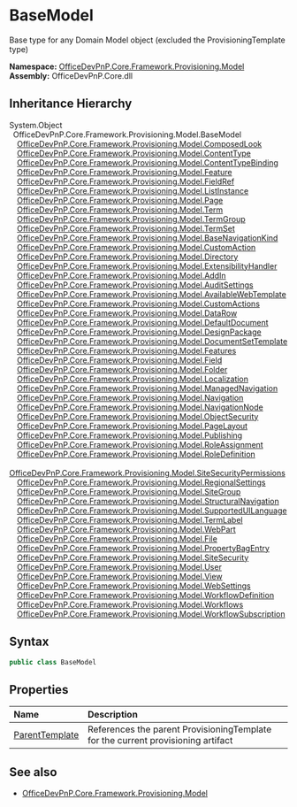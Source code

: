 # BaseModel
 Base type for any Domain Model object (excluded the ProvisioningTemplate type)   

**Namespace:** [OfficeDevPnP.Core.Framework.Provisioning.Model](OfficeDevPnP.Core.Framework.Provisioning.Model.md)  
**Assembly:** OfficeDevPnP.Core.dll  
## Inheritance Hierarchy
System.Object  
&ensp;OfficeDevPnP.Core.Framework.Provisioning.Model.BaseModel  
&emsp;[OfficeDevPnP.Core.Framework.Provisioning.Model.ComposedLook](OfficeDevPnP.Core.Framework.Provisioning.Model.ComposedLook.md)  
&emsp;[OfficeDevPnP.Core.Framework.Provisioning.Model.ContentType](OfficeDevPnP.Core.Framework.Provisioning.Model.ContentType.md)  
&emsp;[OfficeDevPnP.Core.Framework.Provisioning.Model.ContentTypeBinding](OfficeDevPnP.Core.Framework.Provisioning.Model.ContentTypeBinding.md)  
&emsp;[OfficeDevPnP.Core.Framework.Provisioning.Model.Feature](OfficeDevPnP.Core.Framework.Provisioning.Model.Feature.md)  
&emsp;[OfficeDevPnP.Core.Framework.Provisioning.Model.FieldRef](OfficeDevPnP.Core.Framework.Provisioning.Model.FieldRef.md)  
&emsp;[OfficeDevPnP.Core.Framework.Provisioning.Model.ListInstance](OfficeDevPnP.Core.Framework.Provisioning.Model.ListInstance.md)  
&emsp;[OfficeDevPnP.Core.Framework.Provisioning.Model.Page](OfficeDevPnP.Core.Framework.Provisioning.Model.Page.md)  
&emsp;[OfficeDevPnP.Core.Framework.Provisioning.Model.Term](OfficeDevPnP.Core.Framework.Provisioning.Model.Term.md)  
&emsp;[OfficeDevPnP.Core.Framework.Provisioning.Model.TermGroup](OfficeDevPnP.Core.Framework.Provisioning.Model.TermGroup.md)  
&emsp;[OfficeDevPnP.Core.Framework.Provisioning.Model.TermSet](OfficeDevPnP.Core.Framework.Provisioning.Model.TermSet.md)  
&emsp;[OfficeDevPnP.Core.Framework.Provisioning.Model.BaseNavigationKind](OfficeDevPnP.Core.Framework.Provisioning.Model.BaseNavigationKind.md)  
&emsp;[OfficeDevPnP.Core.Framework.Provisioning.Model.CustomAction](OfficeDevPnP.Core.Framework.Provisioning.Model.CustomAction.md)  
&emsp;[OfficeDevPnP.Core.Framework.Provisioning.Model.Directory](OfficeDevPnP.Core.Framework.Provisioning.Model.Directory.md)  
&emsp;[OfficeDevPnP.Core.Framework.Provisioning.Model.ExtensibilityHandler](OfficeDevPnP.Core.Framework.Provisioning.Model.ExtensibilityHandler.md)  
&emsp;[OfficeDevPnP.Core.Framework.Provisioning.Model.AddIn](OfficeDevPnP.Core.Framework.Provisioning.Model.AddIn.md)  
&emsp;[OfficeDevPnP.Core.Framework.Provisioning.Model.AuditSettings](OfficeDevPnP.Core.Framework.Provisioning.Model.AuditSettings.md)  
&emsp;[OfficeDevPnP.Core.Framework.Provisioning.Model.AvailableWebTemplate](OfficeDevPnP.Core.Framework.Provisioning.Model.AvailableWebTemplate.md)  
&emsp;[OfficeDevPnP.Core.Framework.Provisioning.Model.CustomActions](OfficeDevPnP.Core.Framework.Provisioning.Model.CustomActions.md)  
&emsp;[OfficeDevPnP.Core.Framework.Provisioning.Model.DataRow](OfficeDevPnP.Core.Framework.Provisioning.Model.DataRow.md)  
&emsp;[OfficeDevPnP.Core.Framework.Provisioning.Model.DefaultDocument](OfficeDevPnP.Core.Framework.Provisioning.Model.DefaultDocument.md)  
&emsp;[OfficeDevPnP.Core.Framework.Provisioning.Model.DesignPackage](OfficeDevPnP.Core.Framework.Provisioning.Model.DesignPackage.md)  
&emsp;[OfficeDevPnP.Core.Framework.Provisioning.Model.DocumentSetTemplate](OfficeDevPnP.Core.Framework.Provisioning.Model.DocumentSetTemplate.md)  
&emsp;[OfficeDevPnP.Core.Framework.Provisioning.Model.Features](OfficeDevPnP.Core.Framework.Provisioning.Model.Features.md)  
&emsp;[OfficeDevPnP.Core.Framework.Provisioning.Model.Field](OfficeDevPnP.Core.Framework.Provisioning.Model.Field.md)  
&emsp;[OfficeDevPnP.Core.Framework.Provisioning.Model.Folder](OfficeDevPnP.Core.Framework.Provisioning.Model.Folder.md)  
&emsp;[OfficeDevPnP.Core.Framework.Provisioning.Model.Localization](OfficeDevPnP.Core.Framework.Provisioning.Model.Localization.md)  
&emsp;[OfficeDevPnP.Core.Framework.Provisioning.Model.ManagedNavigation](OfficeDevPnP.Core.Framework.Provisioning.Model.ManagedNavigation.md)  
&emsp;[OfficeDevPnP.Core.Framework.Provisioning.Model.Navigation](OfficeDevPnP.Core.Framework.Provisioning.Model.Navigation.md)  
&emsp;[OfficeDevPnP.Core.Framework.Provisioning.Model.NavigationNode](OfficeDevPnP.Core.Framework.Provisioning.Model.NavigationNode.md)  
&emsp;[OfficeDevPnP.Core.Framework.Provisioning.Model.ObjectSecurity](OfficeDevPnP.Core.Framework.Provisioning.Model.ObjectSecurity.md)  
&emsp;[OfficeDevPnP.Core.Framework.Provisioning.Model.PageLayout](OfficeDevPnP.Core.Framework.Provisioning.Model.PageLayout.md)  
&emsp;[OfficeDevPnP.Core.Framework.Provisioning.Model.Publishing](OfficeDevPnP.Core.Framework.Provisioning.Model.Publishing.md)  
&emsp;[OfficeDevPnP.Core.Framework.Provisioning.Model.RoleAssignment](OfficeDevPnP.Core.Framework.Provisioning.Model.RoleAssignment.md)  
&emsp;[OfficeDevPnP.Core.Framework.Provisioning.Model.RoleDefinition](OfficeDevPnP.Core.Framework.Provisioning.Model.RoleDefinition.md)  
&emsp;[OfficeDevPnP.Core.Framework.Provisioning.Model.SiteSecurityPermissions](OfficeDevPnP.Core.Framework.Provisioning.Model.SiteSecurityPermissions.md)  
&emsp;[OfficeDevPnP.Core.Framework.Provisioning.Model.RegionalSettings](OfficeDevPnP.Core.Framework.Provisioning.Model.RegionalSettings.md)  
&emsp;[OfficeDevPnP.Core.Framework.Provisioning.Model.SiteGroup](OfficeDevPnP.Core.Framework.Provisioning.Model.SiteGroup.md)  
&emsp;[OfficeDevPnP.Core.Framework.Provisioning.Model.StructuralNavigation](OfficeDevPnP.Core.Framework.Provisioning.Model.StructuralNavigation.md)  
&emsp;[OfficeDevPnP.Core.Framework.Provisioning.Model.SupportedUILanguage](OfficeDevPnP.Core.Framework.Provisioning.Model.SupportedUILanguage.md)  
&emsp;[OfficeDevPnP.Core.Framework.Provisioning.Model.TermLabel](OfficeDevPnP.Core.Framework.Provisioning.Model.TermLabel.md)  
&emsp;[OfficeDevPnP.Core.Framework.Provisioning.Model.WebPart](OfficeDevPnP.Core.Framework.Provisioning.Model.WebPart.md)  
&emsp;[OfficeDevPnP.Core.Framework.Provisioning.Model.File](OfficeDevPnP.Core.Framework.Provisioning.Model.File.md)  
&emsp;[OfficeDevPnP.Core.Framework.Provisioning.Model.PropertyBagEntry](OfficeDevPnP.Core.Framework.Provisioning.Model.PropertyBagEntry.md)  
&emsp;[OfficeDevPnP.Core.Framework.Provisioning.Model.SiteSecurity](OfficeDevPnP.Core.Framework.Provisioning.Model.SiteSecurity.md)  
&emsp;[OfficeDevPnP.Core.Framework.Provisioning.Model.User](OfficeDevPnP.Core.Framework.Provisioning.Model.User.md)  
&emsp;[OfficeDevPnP.Core.Framework.Provisioning.Model.View](OfficeDevPnP.Core.Framework.Provisioning.Model.View.md)  
&emsp;[OfficeDevPnP.Core.Framework.Provisioning.Model.WebSettings](OfficeDevPnP.Core.Framework.Provisioning.Model.WebSettings.md)  
&emsp;[OfficeDevPnP.Core.Framework.Provisioning.Model.WorkflowDefinition](OfficeDevPnP.Core.Framework.Provisioning.Model.WorkflowDefinition.md)  
&emsp;[OfficeDevPnP.Core.Framework.Provisioning.Model.Workflows](OfficeDevPnP.Core.Framework.Provisioning.Model.Workflows.md)  
&emsp;[OfficeDevPnP.Core.Framework.Provisioning.Model.WorkflowSubscription](OfficeDevPnP.Core.Framework.Provisioning.Model.WorkflowSubscription.md)  
## Syntax
```C#
public class BaseModel
```
## Properties
|**Name**|**Description**|
|:-----|:-----|
| [ParentTemplate](OfficeDevPnP.Core.Framework.Provisioning.Model.BaseModel.ParentTemplate.md) | References the parent ProvisioningTemplate for the current provisioning artifact
## See also
- [OfficeDevPnP.Core.Framework.Provisioning.Model](OfficeDevPnP.Core.Framework.Provisioning.Model.md)
